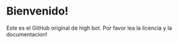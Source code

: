 # Bienvenido!
  Este es el GitHub original de high bot.
  Por favor lea la licencia y la documentacion!
